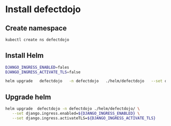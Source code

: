 # Install defectdojo


## Create namespace

```bash
kubectl create ns defectdojo
```

## Install Helm

```bash
DJANGO_INGRESS_ENABLED=fales
DJANGO_INGRESS_ACTIVATE_TLS=false

helm upgrade   defectdojo   -n defectdojo   ./helm/defectdojo   --set django.ingress.enabled=${DJANGO_INGRESS_ENABLED}   --set django.ingress.activateTLS=${DJANGO_INGRESS_ACTIVATE_TLS}   --set createSecret=true   --set createRedisSecret=true   --set createPostgresqlSecret=true   --set createPostgresqlSecret=true

```

## Upgrade helm
```bash
helm upgrade  defectdojo -n defectdojo ./helm/defectdojo/ \
   --set django.ingress.enabled=${DJANGO_INGRESS_ENABLED} \
   --set django.ingress.activateTLS=${DJANGO_INGRESS_ACTIVATE_TLS}
```

